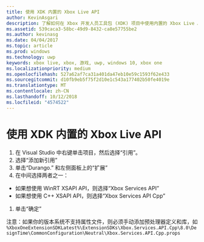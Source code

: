 ```yaml
---
title: 使用 XDK 内置的 Xbox Live API
author: KevinAsgari
description: 了解如何在 Xbox 开发人员工具包 (XDK) 项目中使用内置的 Xbox Live API。
ms.assetid: 539caca3-58bc-49d9-8432-ca8e57755be2
ms.author: kevinasg
ms.date: 04/04/2017
ms.topic: article
ms.prod: windows
ms.technology: uwp
keywords: xbox live, xbox, 游戏, uwp, windows 10, xbox one
ms.localizationpriority: medium
ms.openlocfilehash: 527a62af7ca31a401da47eb10e59c1593f62e433
ms.sourcegitcommit: d10fb9eb5f75f2d10e1c543a177402b50fe4019e
ms.translationtype: MT
ms.contentlocale: zh-CN
ms.lasthandoff: 10/12/2018
ms.locfileid: "4574522"
---
```

# <a name="using-xbox-live-apis-built-into-the-xdk"></a>使用 XDK 内置的 Xbox Live API

1. 在 Visual Studio 中右键单击项目，然后选择“引用”。
1. 选择“添加新引用”
1. 单击“Durango.<build number>” 和左侧面板上的“扩展”
1. 在中间选择两者之一：
- 如果想使用 WinRT XSAPI API，则选择“Xbox Services API”
- 如果想使用 C++ XSAPI API，则选择“Xbox Services API Cpp”
1. 单击“确定”

注意：如果你的版本系统不支持属性文件，则必须手动添加预处理器定义和库，如
`%XboxOneExtensionSDKLatest%\ExtensionSDKs\Xbox.Services.API.Cpp\8.0\DesignTime\CommonConfiguration\Neutral\Xbox.Services.API.Cpp.props`
